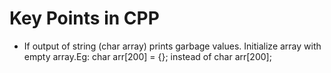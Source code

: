 # Key Points in CPP
- If output of string (char array) prints garbage values. Initialize array with empty array.Eg: char arr[200] = {}; instead of char arr[200];
